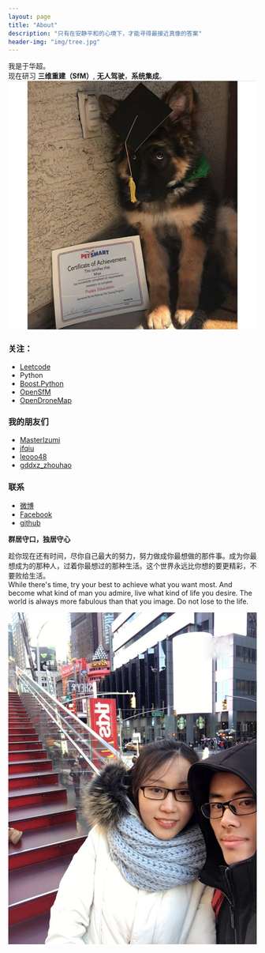 ```yaml
---
layout: page
title: "About"
description: "只有在安静平和的心境下，才能寻得最接近真像的答案"
header-img: "img/tree.jpg"
---
```


我是于华超。  
现在研习 **三维重建（SfM）**, **无人驾驶**，**系统集成**。  
![Mo](img/Dogtor.JPG)

### 关注：

- [Leetcode](https://leetcode.com/problemset/algorithms/)
- Python
- [Boost.Python](https://github.com/bryanibit/boost-python-examples)
- [OpenSfM](https://github.com/mapillary/OpenSfM/)
- [OpenDroneMap](https://github.com/OpenDroneMap/OpenDroneMap/)



### 我的朋友们

- [MasterIzumi](https://MasterIzumi.github.io)
- [jfqiu](https://github.com/jfqiu)
- [leooo48](https://leooo48.github.io)
- [gddxz_zhouhao](http://blog.csdn.net/gddxz_zhouhao)

### 联系

- [微博](http://weibo.com/u/2393223365)
- [Facebook](https://www.facebook.com/profile.php?id=100009262672437&ref=bookmarks)
- [github](https://github.com/bryanibit)

**群居守口，独居守心**  

趁你现在还有时间，尽你自己最大的努力，努力做成你最想做的那件事。成为你最想成为的那种人，过着你最想过的那种生活。这个世界永远比你想的要更精彩，不要败给生活。  
While there's time, try your best to achieve what you want most. And become what kind of man you admire, live what kind of life you desire. The world is always more fabulous than that you image. Do not lose to the life.  

![Moi](img/IMG_2728.JPG)
